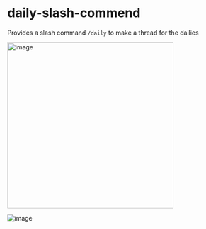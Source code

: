 # daily-slash-commend

Provides a slash command `/daily` to make a thread for the dailies

<img width="375" alt="image" src="https://github.com/user-attachments/assets/8fb0edb2-18e1-4cf8-ad6f-59c495873928">

![image](https://github.com/user-attachments/assets/be4f1da7-d2df-4164-98ae-85113d9dbbd3)
